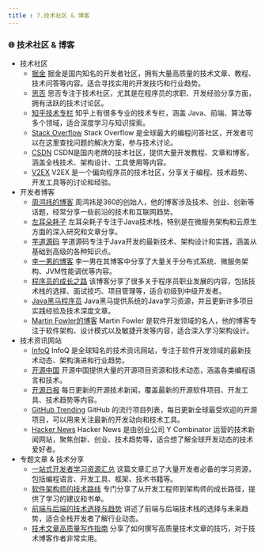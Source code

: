 ```yaml
---
title : 7.技术社区 & 博客
---
```


### 🌐 技术社区 & 博客

- 技术社区
  - [掘金](https://juejin.cn/) 掘金是国内知名的开发者社区，拥有大量高质量的技术文章、教程、技术问答等内容。适合寻找实用的开发技巧和行业趋势。
  - [思否](https://segmentfault.com/) 思否专注于技术社区，尤其是在程序员的求职、开发经验分享方面，拥有活跃的技术讨论区。
  - [知乎技术专栏](https://www.zhihu.com/topic/20042426/hot) 知乎上有很多专业的技术专栏，涵盖 Java、前端、算法等多个领域，适合深度学习与知识探索。
  - [Stack Overflow](https://stackoverflow.com/) Stack Overflow 是全球最大的编程问答社区，开发者可以在这里查找问题的解决方案，参与技术讨论。
  - [CSDN](https://www.csdn.net/) CSDN是国内老牌的技术社区，提供大量开发教程、文章和博客，涵盖全栈技术、架构设计、工具使用等内容。
  - [V2EX](https://www.v2ex.com/) V2EX 是一个偏向程序员的技术社区，分享关于编程、技术趋势、开发工具等的讨论和经验。
- 开发者博客
  - [周鸿祎的博客](https://www.360.cn/) 周鸿祎是360的创始人，他的博客涉及技术、创业、创新等话题，经常分享一些前沿的技术和互联网趋势。
  - [左耳朵耗子](https://zhuanlan.zhihu.com/c_112143) 左耳朵耗子专注于Java技术栈，特别是在微服务架构和云原生方面的深入研究和文章分享。
  - [芋道源码](https://www.yuque.com/yuandao) 芋道源码专注于Java开发的最新技术、架构设计和实践，涵盖从基础到高级的各种知识点。
  - [李一男的博客](https://www.cnblogs.com/lycode/) 李一男在其博客中分享了大量关于分布式系统、微服务架构、JVM性能调优等内容。
  - [程序员的成长之路](https://www.jianshu.com/u/5ea4ab96ba8d) 该博客分享了很多关于程序员职业发展的内容，包括技术栈的选择、面试技巧、项目管理等，适合初级到中级开发者。
  - [Java黑马程序员](https://www.imooc.com/) Java黑马提供系统的Java学习资源，并且更新许多项目实践经验及技术深度文章。
  - [Martin Fowler的博客](https://martinfowler.com/) Martin Fowler 是软件开发领域的名人，他的博客专注于软件架构、设计模式以及敏捷开发等内容，适合深入学习架构设计。
- 技术资讯网站
  - [InfoQ](https://www.infoq.com/cn/) InfoQ 是全球知名的技术资讯网站，专注于软件开发领域的最新技术动态、架构演进和行业趋势。
  - [开源中国](https://www.oschina.net/) 开源中国提供大量的开源项目资源和技术动态，涵盖各类编程语言和技术。
  - [开源日报](https://www.oschina.net/news) 每日更新的开源技术新闻，覆盖最新的开源软件项目、开发工具、技术趋势等内容。
  - [GitHub Trending](https://github.com/trending) GitHub 的流行项目列表，每日更新全球最受欢迎的开源项目，可以用来关注最新的开发动向和技术工具。
  - [Hacker News](https://news.ycombinator.com/) Hacker News 是由创业公司 Y Combinator 运营的技术新闻网站，聚焦创新、创业、技术趋势等，适合想了解全球开发动态的技术爱好者。
- 专题文章 & 技术分享
  - [一站式开发者学习资源汇总](https://juejin.cn/post/6844904038235397128) 这篇文章汇总了大量开发者必备的学习资源，包括编程语言、开发工具、框架、技术书籍等。
  - [软件架构师的技术路线](https://www.jianshu.com/p/0a90b582dd79) 专门分享了从开发工程师到架构师的成长路径，提供了学习的建议和书单。
  - [前端与后端的技术选择与趋势](https://zhuanlan.zhihu.com/p/555380271237) 讲述了前端与后端技术栈的选择与未来趋势，适合全栈开发者了解行业动态。
  - [技术文章高质量写作指南](https://www.jianshu.com/p/4ba88ac4cc70) 分享了如何撰写高质量技术文章的技巧，对于技术博客作者非常实用。
